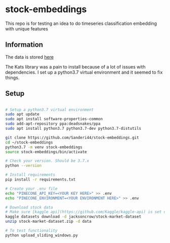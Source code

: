 # stock-embeddings
This repo is for testing an idea to do timeseries classification embedding with unique features 

## Information
The data is stored [here](https://www.kaggle.com/datasets/jacksoncrow/stock-market-dataset)

The Kats library was a pain to install because of a lot of issues with dependencies. I set up a python3.7 virtual environment and it seemed to fix things.


## Setup
```bash

# Setup a python3.7 virtual environment 
sudo apt update                                                                                                                                                        
sudo apt install software-properties-common
sudo add-apt-repository ppa:deadsnakes/ppa
sudo apt install python3.7 python3.7-dev python3.7-distutils

git clone https://github.com/Sanderi44/stock-embeddings.git
cd ~/stock-embeddings
python3.7 -m venv stock-embeddings 
source stock-embeddings/bin/activate 

# Check your version. Should be 3.7.x
python --version

# Install requirements
pip install -r requirements.txt

# Create your .env file
echo "PINECONE_API_KEY=<YOUR KEY HERE>" >> .env
echo "PINECONE_ENVIRONMENT=<YOUR ENVIRONMENT HERE>" >> .env

# Download stock data
# Make sure [kaggle api](https://github.com/Kaggle/kaggle-api) is set up on your machine
kaggle datasets download -d jacksoncrow/stock-market-dataset
unzip stock-market-dataset.zip -d data

# To test functionality
python upload_sliding_windows.py
```

